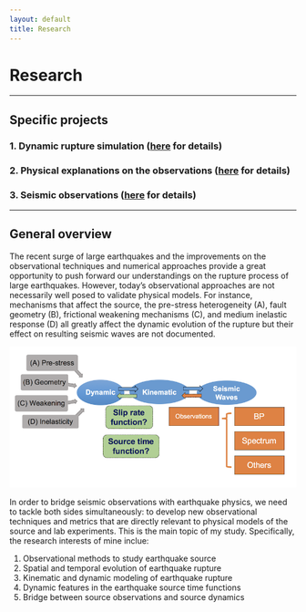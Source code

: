 ```yaml
---
layout: default
title: Research
---
```


# Research
----
## Specific projects

### 1. Dynamic rupture simulation ([here](/simulations.html) for details)
### 2. Physical explanations on the observations ([here](/explanations.html) for details)
### 3. Seismic observations ([here](/observations.html) for details)

----
## General overview

The recent surge of large earthquakes and the improvements on the observational techniques and numerical approaches provide a great opportunity to push forward our understandings on the rupture process of large earthquakes. However, today’s observational approaches are not necessarily well posed to validate physical models. For instance, mechanisms that affect the source, the pre-stress heterogeneity (A), fault geometry (B), frictional weakening mechanisms (C), and medium inelastic response (D) all greatly affect the dynamic evolution of the rupture but their effect on resulting seismic waves are not documented.

![PhD work](/assets/phd_workflow.png)

In order to bridge seismic observations with earthquake physics, we need to tackle both sides simultaneously: to develop new observational techniques and metrics that are directly relevant to physical models of the source and lab experiments. This is the main topic of my study. Specifically, the research interests of mine inclue: 

1. Observational methods to study earthquake source
2. Spatial and temporal evolution of earthquake rupture
3. Kinematic and dynamic modeling of earthquake rupture
4. Dynamic features in the earthquake source time functions
5. Bridge between source observations and source dynamics

